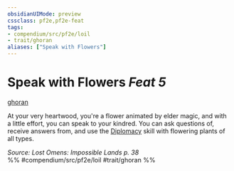 ```yaml
---
obsidianUIMode: preview
cssclass: pf2e,pf2e-feat
tags:
- compendium/src/pf2e/loil
- trait/ghoran
aliases: ["Speak with Flowers"]
---
```

# Speak with Flowers  *Feat 5*  
[ghoran](ghoran-loil.md "Ghoran Ancestry & Heritage Trait")  


At your very heartwood, you're a flower animated by elder magic, and with a little effort, you can speak to your kindred. You can ask questions of, receive answers from, and use the [Diplomacy](skills.md#Diplomacy) skill with flowering plants of all types.

*Source: Lost Omens: Impossible Lands p. 38*  
%% #compendium/src/pf2e/loil #trait/ghoran %%